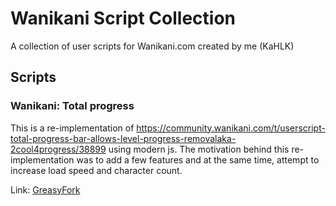 # Wanikani Script Collection

A collection of user scripts for Wanikani.com created by me (KaHLK)

## Scripts

### Wanikani: Total progress

This is a re-implementation of https://community.wanikani.com/t/userscript-total-progress-bar-allows-level-progress-removalaka-2cool4progress/38899 using modern js.
The motivation behind this re-implementation was to add a few features and at the same time, attempt to increase load speed and character count.

Link: [GreasyFork](https://greasyfork.org/en/scripts/402950-wanikani-total-progress)